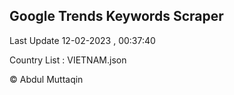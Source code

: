 

## Google Trends Keywords Scraper 
 
Last Update 12-02-2023 , 00:37:40

Country List :
VIETNAM.json



© Abdul Muttaqin 
